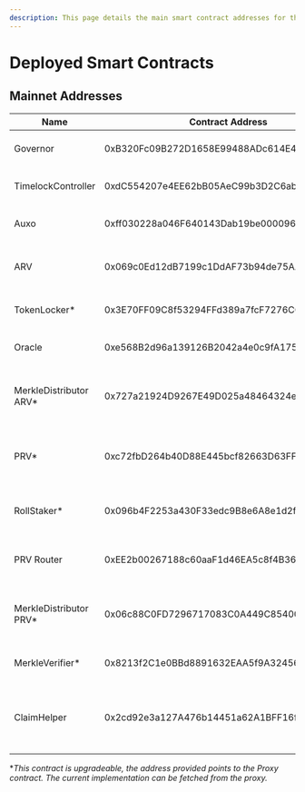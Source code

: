 ```yaml
---
description: This page details the main smart contract addresses for the Auxo Protocol
---
```


# Deployed Smart Contracts

## Mainnet Addresses

| Name                    | Contract Address                           | Description                                              |
| ----------------------- | ------------------------------------------ | -------------------------------------------------------- |
| Governor                | 0xB320Fc09B272D1658E99488ADc614E4645B1d83c | Auxo Governor Contract                                   |
| TimelockController      | 0xdC554207e4EE62bB05AeC99b3D2C6ab2106D6442 | Auxo Governance Timelock                                 |
| Auxo                    | 0xff030228a046F640143Dab19be00009606C89B1d | Auxo ERC20 Token                                         |
| ARV                     | 0x069c0Ed12dB7199c1DdAF73b94de75AAe8061d33 | Auxo Active Rewards Vault ERC20                          |
| TokenLocker\*           | 0x3E70FF09C8f53294FFd389a7fcF7276CC3d92e64 | Auxo Locker that mints ARV                               |
| Oracle                  | 0xe568B2d96a139126B2042a4e0c9fA1755bf5FB70 | ARV Rewards Boost                                        |
| MerkleDistributor ARV\* | 0x727a21924D9267E49D025a48464324edfcD215B5 | Reward Distribution Contract for ARV holders             |
| PRV\*                   | 0xc72fbD264b40D88E445bcf82663D63FF21e722AF | Auxo Passive Rewards Vault ERC20                         |
| RollStaker\*            | 0x096b4F2253a430F33edc9B8e6A8e1d2fb4faA317 | PRV Staking contract for rewards                         |
| PRV Router              | 0xEE2b00267188c60aaF1d46EA5c8f4B36006FA6Cc | Utility Contract for PRV Staking                         |
| MerkleDistributor PRV\* | 0x06c88C0FD7296717083C0A449C854005218095c5 | Reward Distribution Contract for PRV holders             |
| MerkleVerifier\*        | 0x8213f2C1e0BBd8891632EAA5f9A324560ECc394B | PRV Withdrawal Manager                                   |
| ClaimHelper             | 0x2cd92e3a127A476b14451a62A1BFF16f24A3aedd | Utility contract for claiming rewards across ARV and PRV |

\*_This contract is upgradeable, the address provided points to the Proxy contract. The current implementation can be fetched from the proxy._&#x20;
